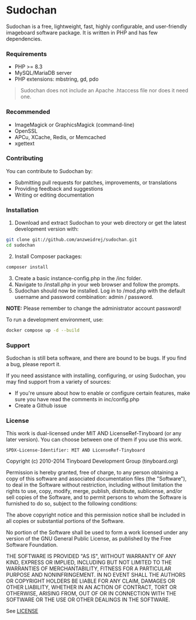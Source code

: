 # Sudochan

Sudochan is a free, lightweight, fast, highly configurable, and user-friendly imageboard software package. It is written in PHP and has few dependencies.

### Requirements
- PHP >= 8.3
- MySQL/MariaDB server
- PHP extensions: mbstring, gd, pdo

> Sudochan does not include an Apache .htaccess file nor does it need one.

### Recommended
- ImageMagick or GraphicsMagick (command-line)
- OpenSSL
- APCu, XCache, Redis, or Memcached
- xgettext

### Contributing
You can contribute to Sudochan by:
- Submitting pull requests for patches, improvements, or translations
- Providing feedback and suggestions
- Writing or editing documentation

### Installation
1. Download and extract Sudochan to your web directory or get the latest development version with:
```sh
git clone git://github.com/anzweidrej/sudochan.git
cd sudochan
```

2. Install Composer packages:
```sh
composer install
```

3. Create a basic instance-config.php in the /inc folder.
4. Navigate to /install.php in your web browser and follow the prompts.
5. Sudochan should now be installed. Log in to /mod.php with the default username and password combination: admin / password.

**NOTE:** Please remember to change the administrator account password!

To run a development environment, use:
```sh
docker compose up -d --build
```

### Support
Sudochan is still beta software, and there are bound to be bugs. If you find a
bug, please report it.

If you need assistance with installing, configuring, or using Sudochan, you may
find support from a variety of sources:

- If you're unsure about how to enable or configure certain features, make sure you have read the comments in inc/config.php
- Create a Github issue

### License
This work is dual-licensed under MIT AND LicenseRef-Tinyboard (or any later version).
You can choose between one of them if you use this work.

`SPDX-License-Identifier: MIT AND LicenseRef-Tinyboard`

Copyright (c) 2010-2014 Tinyboard Development Group (tinyboard.org)

Permission is hereby granted, free of charge, to any person obtaining a copy
of this software and associated documentation files (the "Software"), to deal
in the Software without restriction, including without limitation the rights
to use, copy, modify, merge, publish, distribute, sublicense, and/or sell
copies of the Software, and to permit persons to whom the Software is
furnished to do so, subject to the following conditions:

The above copyright notice and this permission notice shall be included in
all copies or substantial portions of the Software.

No portion of the Software shall be used to form a work licensed under any
version of the GNU General Public License, as published by the Free Software
Foundation.

THE SOFTWARE IS PROVIDED "AS IS", WITHOUT WARRANTY OF ANY KIND, EXPRESS OR
IMPLIED, INCLUDING BUT NOT LIMITED TO THE WARRANTIES OF MERCHANTABILITY,
FITNESS FOR A PARTICULAR PURPOSE AND NONINFRINGEMENT. IN NO EVENT SHALL THE
AUTHORS OR COPYRIGHT HOLDERS BE LIABLE FOR ANY CLAIM, DAMAGES OR OTHER
LIABILITY, WHETHER IN AN ACTION OF CONTRACT, TORT OR OTHERWISE, ARISING FROM,
OUT OF OR IN CONNECTION WITH THE SOFTWARE OR THE USE OR OTHER DEALINGS IN
THE SOFTWARE.

See [LICENSE](http://github.com/anzweidrej/sudochan/blob/master/LICENSE)
